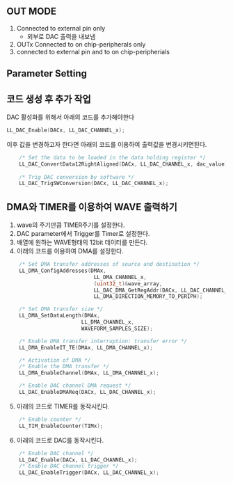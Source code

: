 ## OUT MODE
1. Connected to external pin only
    * 외부로 DAC 출력을 내보냄
2. OUTx Connected to on chip-peripherals only
3. connected to external pin and to on chip-peripherials


## Parameter Setting


## 코드 생성 후 추가 작업
DAC 활성화를 위해서 아래의 코드를 추가해야한다
```c 
LL_DAC_Enable(DACx, LL_DAC_CHANNEL_x);
```

이후 값을 변경하고자 한다면 아래의 코드를 이용하여 출력값을 변경시키면된다.
```c
    /* Set the data to be loaded in the data holding register */
    LL_DAC_ConvertData12RightAligned(DACx, LL_DAC_CHANNEL_x, dac_value);
        
    /* Trig DAC conversion by software */
    LL_DAC_TrigSWConversion(DACx, LL_DAC_CHANNEL_x);
```


## DMA와 TIMER를 이용하여 WAVE 출력하기
1. wave의 주기만큼 TIMER주기를 설정한다.
2. DAC parameter에서 Trigger를 Timer로 설정한다.
3. 배열에 원하는 WAVE형태의 12bit 데이터를 만든다.
4. 아래의 코드를 이용하여 DMA를 설정한다.
```c
    /* Set DMA transfer addresses of source and destination */
    LL_DMA_ConfigAddresses(DMAx,
                            LL_DMA_CHANNEL_x,
                            (uint32_t)&wave_array,
                            LL_DAC_DMA_GetRegAddr(DACx, LL_DAC_CHANNEL_x, LL_DAC_DMA_REG_DATA_12BITS_RIGHT_ALIGNED),
                            LL_DMA_DIRECTION_MEMORY_TO_PERIPH);

    /* Set DMA transfer size */
    LL_DMA_SetDataLength(DMAx,
                        LL_DMA_CHANNEL_x,
                        WAVEFORM_SAMPLES_SIZE);

    /* Enable DMA transfer interruption: transfer error */
    LL_DMA_EnableIT_TE(DMAx, LL_DMA_CHANNEL_x);

    /* Activation of DMA */
    /* Enable the DMA transfer */
    LL_DMA_EnableChannel(DMAx, LL_DMA_CHANNEL_x);

    /* Enable DAC channel DMA request */
    LL_DAC_EnableDMAReq(DACx, LL_DAC_CHANNEL_x);
```
5. 아래의 코드로 TIMER를 동작시킨다.
```c
    /* Enable counter */
    LL_TIM_EnableCounter(TIMx);
```
6. 아래의 코드로 DAC를 동작시킨다.
```c
    /* Enable DAC channel */
    LL_DAC_Enable(DACx, LL_DAC_CHANNEL_x);
    /* Enable DAC channel trigger */
    LL_DAC_EnableTrigger(DACx, LL_DAC_CHANNEL_x);
```